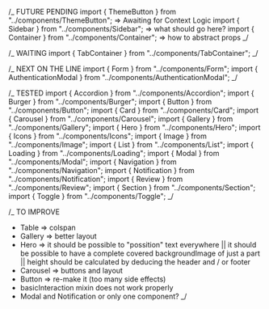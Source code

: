/_
FUTURE PENDING
import { ThemeButton } from "../components/ThemeButton"; => Awaiting for Context Logic
import { Sidebar } from "../components/Sidebar"; => what should go here?
import { Container } from "../components/Container"; => how to abstract props
_/

/_
WAITING
import { TabContainer } from "../components/TabContainer";
_/

/_
NEXT ON THE LINE
import { Form } from "../components/Form";
import { AuthenticationModal } from "../components/AuthenticationModal";
_/

/_
TESTED
import { Accordion } from "../components/Accordion";
import { Burger } from "../components/Burger";
import { Button } from "../components/Button";
import { Card } from "../components/Card";
import { Carousel } from "../components/Carousel";
import { Gallery } from "../components/Gallery";
import { Hero } from "../components/Hero";
import { Icons } from "../components/Icons";
import { Image } from "../components/Image";
import { List } from "../components/List";
import { Loading } from "../components/Loading";
import { Modal } from "../components/Modal";
import { Navigation } from "../components/Navigation";
import { Notification } from "../components/Notification";
import { Review } from "../components/Review";
import { Section } from "../components/Section";
import { Toggle } from "../components/Toggle";
_/

/\_
TO IMPROVE

- Table => colspan
- Gallery => better layout
- Hero => it should be possible to "possition" text everywhere || it should be possible to have a complete covered backgroundImage of just a part || height should be calculated by deducing the header and / or footer
- Carousel => buttons and layout
- Button => re-make it (too many side effects)
- basicInteraction mixin does not work properly
- Modal and Notification or only one component?
  \_/
